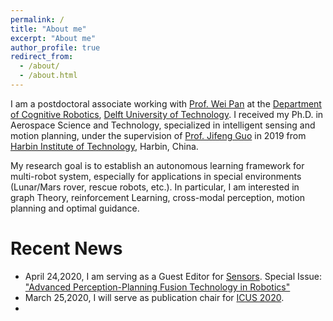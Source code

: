 ```yaml
---
permalink: /
title: "About me"
excerpt: "About me"
author_profile: true
redirect_from: 
  - /about/
  - /about.html
---
```


I am a postdoctoral associate working with [Prof. Wei Pan](https://panweihit.github.io/) at the [Department of Cognitive Robotics](https://www.tudelft.nl/en/3me/about/departments/cognitive-robotics-cor/), [Delft University of Technology](https://www.tudelft.nl/en/). I received my Ph.D. in Aerospace Science and Technology, specialized in intelligent sensing and motion planning, under the supervision of [Prof. Jifeng Guo](http://homepage.hit.edu.cn/guojifeng) in 2019 from [Harbin Institute of Technology](http://www.hit.edu.cn/), Harbin, China.

My research goal is to establish an autonomous learning framework for multi-robot system, especially for applications in special environments (Lunar/Mars rover, rescue robots, etc.). In particular, I am interested in graph Theory, reinforcement Learning, cross-modal perception, motion planning and optimal guidance.

Recent News
======
* April 24,2020, I am serving as a Guest Editor for [Sensors](https://www.mdpi.com/journal/sensors). 
  Special Issue: ["Advanced Perception-Planning Fusion Technology in Robotics"](https://www.mdpi.com/journal/sensors/special_issues/PPFT)
* March 25,2020, I will serve as publication chair for [ICUS 2020](http://icus.scholarbee.cn/en/web/page?mid=558&pid=Home-En).
* 
